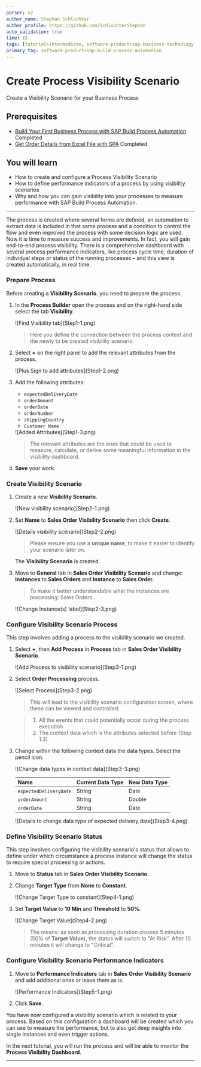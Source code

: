```yaml
---
parser: v2
author_name: Stephan Schluchter
author_profile: https://github.com/SchluchterStephan
auto_validation: true
time: 15
tags: [tutorial>intermediate, software-product>sap-business-technology-platform, tutorial>free-tier]
primary_tag: software-product>sap-build-process-automation
---
```

# Create Process Visibility Scenario
<!-- description --> Create a Visibility Scenario for your Business Process

## Prerequisites
 - [Build Your First Business Process with SAP Build Process Automation](mission.sap-process-automation) Completed
 - [Get Order Details from Excel File with SPA](spa-create-automation) Completed

## You will learn
  - How to create and configure a Process Visibility Scenario
  - How to define performance indicators of a process by using visibility scenarios
  - Why and how you can gain visibility into your processes to measure performance with SAP Build Process Automation.

---
The process is created where several forms are defined, an automation to extract data is included in that same process and a condition to control the flow and even improved the process with some decision logic are used. Now it is time to measure success and improvements. In fact, you will gain end-to-end process visibility. There is a comprehensive dashboard with several process performance indicators, like process cycle time, duration of individual steps or status of the running processes – and this view is created automatically, in real time.

### Prepare Process

Before creating a **Visibility Scenario**, you need to prepare the process.

1.  In the **Process Builder** open the process and on the right-hand side select the tab **Visibility**.

    <!-- border -->![Find Visibility tab](Step1-1.png)

    > Here you define the connection between the process context and the newly to be created visibility scenario.

2.  Select **+** on the right panel to add the relevant attributes from the process.

    <!-- border -->![Plus Sign to add attributes](Step1-2.png)

3.  Add the following attributes:

    - `expectedDeliveryDate`
    - `orderAmount`
    - `orderDate`
    - `orderNumber`
    - `shippingCountry`
    - `Customer Name`

    <!-- border -->![Added Attributes](Step1-3.png)

    > The relevant attributes are the ones that could be used to measure, calculate, or derive some meaningful information in the visibility dashboard.

4.  **Save** your work.


### Create Visibility Scenario

1.  Create a new **Visibility Scenario**.

    <!-- border -->![New visibility scenario](Step2-1.png)

2.  Set **Name** to **Sales Order Visibility Scenario** then click **Create**.

    <!-- border -->![Details visibility scenario](Step2-2.png)

    > Please ensure you use a **unique name**, to make it easier to identify your scenario later on.

    The **Visibility Scenario** is created.

3.  Move to **General** tab in **Sales Order Visibility Scenario** and change: **Instances** to **Sales Orders** and **Instance** to **Sales Order**.

    > To make it better understandable what the instances are processing: Sales Orders.

    <!-- border -->![Change Instance(s) label](Step2-3.png)



### Configure Visibility Scenario Process

This step involves adding a process to the visibility scenario we created.

1.  Select **+**, then **Add Process** in **Process** tab in **Sales Order Visibility Scenario**.

    <!-- border -->![Add Process to visibility scenario](Step3-1.png)

2.  Select **Order Processing** process.

    <!-- border -->![Select Process](Step3-2.png)

    > This will lead to the visibility scenario configuration screen, where these can be viewed and controlled:

    > 1. All the events that could potentially occur during the process execution
    > 2. The context data which is the attributes selected before (Step 1.3)

3.  Change within the following context data the data types. Select the pencil icon.

    <!-- border -->![Change data types in context data](Step3-3.png)

    | **Name**                   | **Current Data Type** | **New Data Type** |
    | ---------------------- | ----------------- | ------------- |
    | `expectedDeliveryDate` | String            | Date          |
    | `orderAmount`          | String            | Double        |
    | `orderDate`            | String            | Date          |

    <!-- border -->![Details to change data type of expected delivery date](Step3-4.png)


### Define Visibility Scenario Status

This step involves configuring the visibility scenario's status that allows to define under which circumstance a process instance will change the status to require special processing or actions.

1.  Move to **Status** tab in **Sales Order Visibility Scenario**.

2.  Change **Target Type** from **None** to **Constant**.

    <!-- border -->![Change Target Type to constant](Step4-1.png)

3.  Set **Target Value** to **10 Min** and **Threshold** to **50%**.

    <!-- border -->![Change Target Value](Step4-2.png)

    > The means: as soon as processing duration crosses 5 minutes (50% of **Target Value**), the status will switch to "At Risk". After 10 minutes it will change to "Critical".


### Configure Visibility Scenario Performance Indicators

1.  Move to **Performance Indicators** tab in **Sales Order Visibility Scenario** and add additional ones or leave them as is.

    <!-- border -->![Performance Indicators](Step5-1.png)

2.  Click **Save**.

You have now configured a visibility scenario which is related to your process. Based on this configuration a dashboard will be created which you can use to measure the performance, but to also get deep insights into single instances and even trigger actions.

In the next tutorial, you will run the process and will be able to monitor the **Process Visibility Dashboard**.


---
